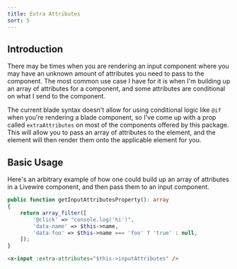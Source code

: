 ```yaml
---
title: Extra Attributes
sort: 5
---
```


## Introduction

There may be times when you are rendering an input component where you may have an unknown amount of attributes you need to pass to the component.
The most common use case I have for it is when I'm building up an array of attributes for a component, and some attributes are conditional on what I send
to the component.

The current blade syntax doesn't allow for using conditional logic like `@if` when you're rendering a blade component, so I've come up with a prop called `extraAttributes`
on most of the components offered by this package. This will allow you to pass an array of attributes to the element, and the element will then render them onto the
applicable element for you.

## Basic Usage

Here's an arbitrary example of how one could build up an array of attributes in a Livewire component, and then pass them to an input component.

```php
public function getInputAttributesProperty(): array
{
    return array_filter([
        '@click' => "console.log('hi')",
        'data-name' => $this->name,
        'data-foo' => $this->name === 'foo' ? 'true' : null,
    ]);
}
```

```html
<x-input :extra-attributes="$this->inputAttributes" />
```
